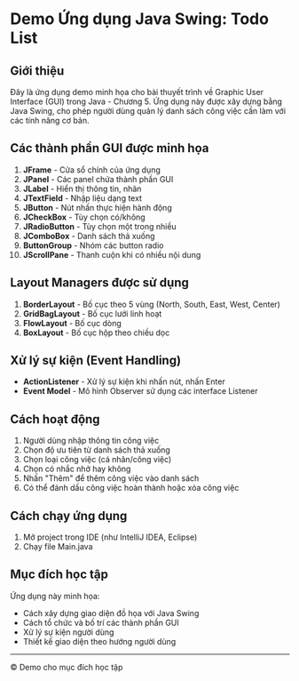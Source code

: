 # Demo Ứng dụng Java Swing: Todo List

## Giới thiệu
Đây là ứng dụng demo minh họa cho bài thuyết trình về Graphic User Interface (GUI) trong Java - Chương 5. Ứng dụng này được xây dựng bằng Java Swing, cho phép người dùng quản lý danh sách công việc cần làm với các tính năng cơ bản.

## Các thành phần GUI được minh họa
1. **JFrame** - Cửa sổ chính của ứng dụng
2. **JPanel** - Các panel chứa thành phần GUI
3. **JLabel** - Hiển thị thông tin, nhãn
4. **JTextField** - Nhập liệu dạng text
5. **JButton** - Nút nhấn thực hiện hành động
6. **JCheckBox** - Tùy chọn có/không
7. **JRadioButton** - Tùy chọn một trong nhiều
8. **JComboBox** - Danh sách thả xuống
9. **ButtonGroup** - Nhóm các button radio
10. **JScrollPane** - Thanh cuộn khi có nhiều nội dung

## Layout Managers được sử dụng
1. **BorderLayout** - Bố cục theo 5 vùng (North, South, East, West, Center)
2. **GridBagLayout** - Bố cục lưới linh hoạt
3. **FlowLayout** - Bố cục dòng
4. **BoxLayout** - Bố cục hộp theo chiều dọc

## Xử lý sự kiện (Event Handling)
- **ActionListener** - Xử lý sự kiện khi nhấn nút, nhấn Enter
- **Event Model** - Mô hình Observer sử dụng các interface Listener

## Cách hoạt động
1. Người dùng nhập thông tin công việc
2. Chọn độ ưu tiên từ danh sách thả xuống
3. Chọn loại công việc (cá nhân/công việc)
4. Chọn có nhắc nhở hay không
5. Nhấn "Thêm" để thêm công việc vào danh sách
6. Có thể đánh dấu công việc hoàn thành hoặc xóa công việc

## Cách chạy ứng dụng
1. Mở project trong IDE (như IntelliJ IDEA, Eclipse)
2. Chạy file Main.java

## Mục đích học tập
Ứng dụng này minh họa:
- Cách xây dựng giao diện đồ họa với Java Swing
- Cách tổ chức và bố trí các thành phần GUI
- Xử lý sự kiện người dùng
- Thiết kế giao diện theo hướng người dùng

---
© Demo cho mục đích học tập 